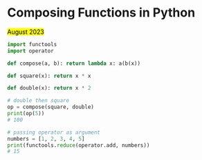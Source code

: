 # Composing Functions in Python

<mark>August 2023</mark>

```python
import functools
import operator

def compose(a, b): return lambda x: a(b(x))

def square(x): return x * x

def double(x): return x * 2

# double then square
op = compose(square, double)
print(op(5))
# 100

# passing operator as argument
numbers = [1, 2, 3, 4, 5]
print(functools.reduce(operator.add, numbers))
# 15
```